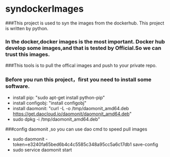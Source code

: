 # syndockerImages

###This project is used to syn the images from the dockerhub. This project is written by python.

### In the docker,docker images is the most important. Docker hub develop some images,and that is tested by Official.So we can trust this images.

###This tools is to pull the offical images and push to your private repo.




### Before you run this project，first you need to install some software.
- install pip: "sudo apt-get install python-pip"
- install configobj: "install configobj"
- install daomonit: "curl -L -o /tmp/daomonit_amd64.deb https://get.daocloud.io/daomonit/daomonit_amd64.deb"
- sudo dpkg -i /tmp/daomonit_amd64.deb"


###config daomonit ,so you can use dao cmd to speed pull images
- sudo daomonit -token=e3240fa65bed6b4c4c5585c348a95cc5a6c17db1 save-config
- sudo service daomonit start
